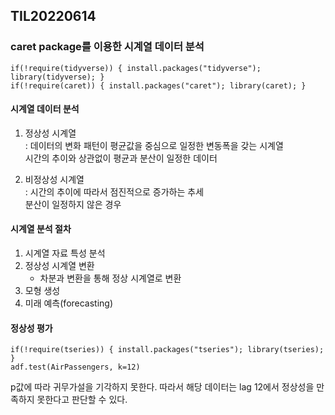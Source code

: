 ## TIL20220614

### caret package를 이용한 시계열 데이터 분석 

```{r}
if(!require(tidyverse)) { install.packages("tidyverse"); library(tidyverse); }
if(!require(caret)) { install.packages("caret"); library(caret); }
```

#### 시계열 데이터 분석

1. 정상성 시계열  
: 데이터의 변화 패턴이 평균값을 중심으로 일정한 변동폭을 갖는 시계열  
  시간의 추이와 상관없이 평균과 분산이 일정한 데이터  
  
2. 비정상성 시계열  
: 시간의 추이에 따라서 점진적으로 증가하는 추세  
  분산이 일정하지 않은 경우  
  

#### 시계열 분석 절차

1. 시계열 자료 특성 분석
2. 정상성 시계열 변환
   - 차분과 변환을 통해 정상 시계열로 변환
3. 모형 생성
4. 미래 예측(forecasting)


#### 정상성 평가

```{r}
if(!require(tseries)) { install.packages("tseries"); library(tseries); }
adf.test(AirPassengers, k=12)
```

p값에 따라 귀무가설을 기각하지 못한다. 따라서 해당 데이터는 lag 12에서 정상성을 만족하지 못한다고 판단할 수 있다.  
